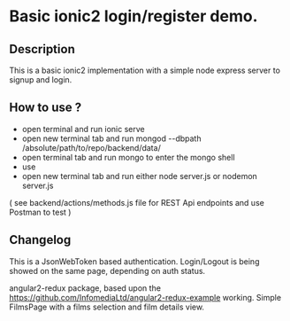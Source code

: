 # Basic ionic2 login/register demo.

## Description
This is a basic ionic2 implementation with a simple node express server to signup and login.

## How to use ?

- open terminal and run ionic serve
- open new terminal tab and run mongod --dbpath /absolute/path/to/repo/backend/data/
- open terminal tab and run mongo to enter the mongo shell
- use <your database name>
- open new terminal tab and run either node server.js or nodemon server.js

( see backend/actions/methods.js file for REST Api endpoints and use Postman to test )

## Changelog
This is a JsonWebToken based authentication. Login/Logout is being showed on the same page, depending on auth status.

angular2-redux package, based upon the https://github.com/InfomediaLtd/angular2-redux-example working. Simple FilmsPage with a films selection and film details view.